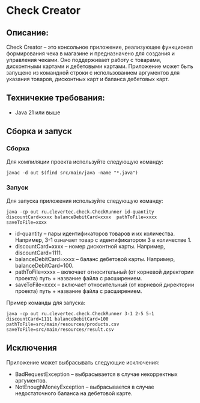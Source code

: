 # Check Creator

## Описание:

Check Creator – это консольное приложение, реализующее функционал формирования чека в магазине и предназначено для создания и управления чеками. Оно поддерживает работу с товарами, дисконтными картами и дебетовыми картами. Приложение может быть запущено из командной строки с использованием аргументов для указания товаров, дисконтных карт и баланса дебетовых карт.

## Техничекие требования:

- Java 21 или выше

## Сборка и запуск

### Сборка

Для компиляции проекта используйте следующую команду:

    javac -d out $(find src/main/java -name "*.java")

### Запуск

Для запуска приложения используйте следующую команду:

    java -cp out ru.clevertec.check.CheckRunner id-quantity discountCard=хххх balanceDebitCard=хххх  pathToFile=xxxx saveToFile=xxxx


* id-quantity – пары идентификаторов товаров и их количества. Например, 3-1 означает товар с идентификатором 3 в количестве 1. 
* discountCard=xxxx – номер дисконтной карты. Например, discountCard=1111. 
* balanceDebitCard=xxxx – баланс дебетовой карты. Например, balanceDebitCard=100.
* pathToFile=xxxx – включает относительный (от корневой директории проекта) путь + название файла с расширением.
* saveToFile=xxxx – включает относительный (от корневой директории проекта) путь + название файла с расширением.

Пример команды для запуска:

    java -cp out ru.clevertec.check.CheckRunner 3-1 2-5 5-1 discountCard=1111 balanceDebitCard=100 pathToFile=src/main/resources/products.csv saveToFile=src/main/resources/result.csv

## Исключения
Приложение может выбрасывать следующие исключения:
- BadRequestException – выбрасывается в случае некорректных аргументов. 
- NotEnoughMoneyException – выбрасывается в случае недостаточного баланса на дебетовой карте.

